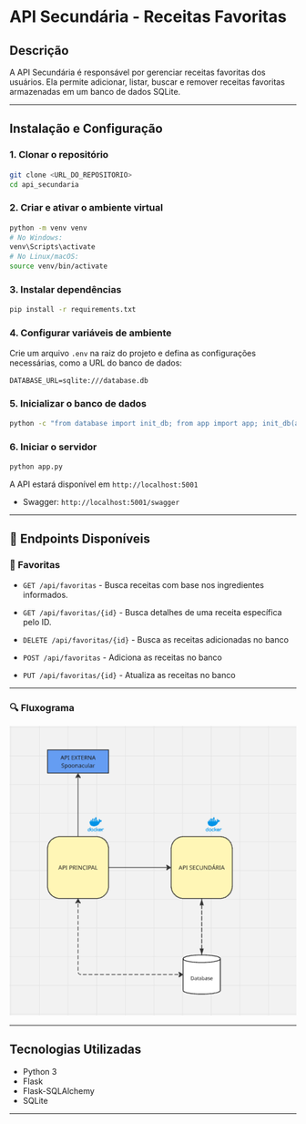 # API Secundária - Receitas Favoritas

## Descrição
A API Secundária é responsável por gerenciar receitas favoritas dos usuários. Ela permite adicionar, listar, buscar e remover receitas favoritas armazenadas em um banco de dados SQLite.

---

## Instalação e Configuração

### 1. Clonar o repositório
```sh
git clone <URL_DO_REPOSITORIO>
cd api_secundaria
```

### 2. Criar e ativar o ambiente virtual
```sh
python -m venv venv
# No Windows:
venv\Scripts\activate
# No Linux/macOS:
source venv/bin/activate
```

### 3. Instalar dependências
```sh
pip install -r requirements.txt
```

### 4. Configurar variáveis de ambiente
Crie um arquivo `.env` na raiz do projeto e defina as configurações necessárias, como a URL do banco de dados:
```
DATABASE_URL=sqlite:///database.db
```

### 5. Inicializar o banco de dados
```sh
python -c "from database import init_db; from app import app; init_db(app)"
```

### 6. Iniciar o servidor
```sh
python app.py
```
A API estará disponível em `http://localhost:5001`
 - Swagger: `http://localhost:5001/swagger`

---

## 📌 Endpoints Disponíveis

### 🥗 Favoritas
- `GET /api/favoritas` - Busca receitas com base nos ingredientes informados.
- `GET /api/favoritas/{id}` - Busca detalhes de uma receita específica pelo ID.
- `DELETE /api/favoritas/{id}` - Busca as receitas adicionadas no banco

- `POST /api/favoritas` - Adiciona as receitas no banco

- `PUT /api/favoritas/{id}` - Atualiza as receitas no banco


---

### 🔍 Fluxograma
![Arquitetura da Aplicação](fluxograma.png) 

---

## Tecnologias Utilizadas
- Python 3
- Flask
- Flask-SQLAlchemy
- SQLite

---



